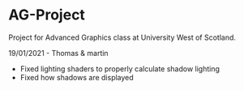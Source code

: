 # AG-Project
Project for Advanced Graphics class at University West of Scotland.

19/01/2021 - Thomas & martin

- Fixed lighting shaders to properly calculate shadow lighting
- Fixed how shadows are displayed